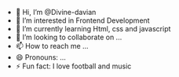 - 👋 Hi, I’m @Divine-davian
- 👀 I’m interested in Frontend Development
- 🌱 I’m currently learning Html, css and javascript
- 💞️ I’m looking to collaborate on ...
- 📫 How to reach me ...
- 😄 Pronouns: ...
- ⚡ Fun fact: I love football and music

<!---
Divine-davian/Divine-davian is a ✨ special ✨ repository because its `README.md` (this file) appears on your GitHub profile.
You can click the Preview link to take a look at your changes.
--->
